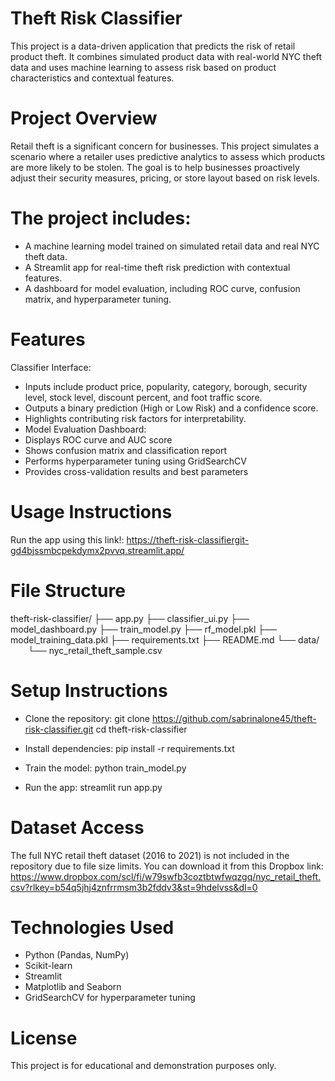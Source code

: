 # Theft Risk Classifier
This project is a data-driven application that predicts the risk of retail product theft. It combines simulated product data with real-world NYC theft data and uses machine learning to assess risk based on product characteristics and contextual features.

# Project Overview
Retail theft is a significant concern for businesses. This project simulates a scenario where a retailer uses predictive analytics to assess which products are more likely to be stolen. The goal is to help businesses proactively adjust their security measures, pricing, or store layout based on risk levels.

# The project includes:

- A machine learning model trained on simulated retail data and real NYC theft data.
- A Streamlit app for real-time theft risk prediction with contextual features.
- A dashboard for model evaluation, including ROC curve, confusion matrix, and hyperparameter tuning.

# Features
Classifier Interface:

- Inputs include product price, popularity, category, borough, security level, stock level, discount percent, and foot traffic score.
- Outputs a binary prediction (High or Low Risk) and a confidence score.
- Highlights contributing risk factors for interpretability.
- Model Evaluation Dashboard:
- Displays ROC curve and AUC score
- Shows confusion matrix and classification report
- Performs hyperparameter tuning using GridSearchCV
- Provides cross-validation results and best parameters

# Usage Instructions
Run the app using this link!: https://theft-risk-classifiergit-gd4bjssmbcpekdymx2pvvq.streamlit.app/

# File Structure
theft-risk-classifier/
├── app.py
├── classifier_ui.py
├── model_dashboard.py
├── train_model.py
├── rf_model.pkl
├── model_training_data.pkl
├── requirements.txt
├── README.md
└── data/
  └── nyc_retail_theft_sample.csv

# Setup Instructions
- Clone the repository:
git clone https://github.com/sabrinalone45/theft-risk-classifier.git
cd theft-risk-classifier

- Install dependencies:
pip install -r requirements.txt

- Train the model:
python train_model.py

- Run the app:
streamlit run app.py

# Dataset Access
The full NYC retail theft dataset (2016 to 2021) is not included in the repository due to file size limits. You can download it from this Dropbox link:
https://www.dropbox.com/scl/fi/w79swfb3coztbtwfwqzgq/nyc_retail_theft.csv?rlkey=b54q5jhj4znfrrmsm3b2fddv3&st=9hdelvss&dl=0

# Technologies Used
- Python (Pandas, NumPy)
- Scikit-learn
- Streamlit
- Matplotlib and Seaborn
- GridSearchCV for hyperparameter tuning

# License
This project is for educational and demonstration purposes only.
